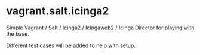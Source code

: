 # vagrant.salt.icinga2

Simple Vagrant / Salt / Icinga2 / Icingaweb2 / Icinga Director for playing with the base.

Different test cases will be added to help with setup.
